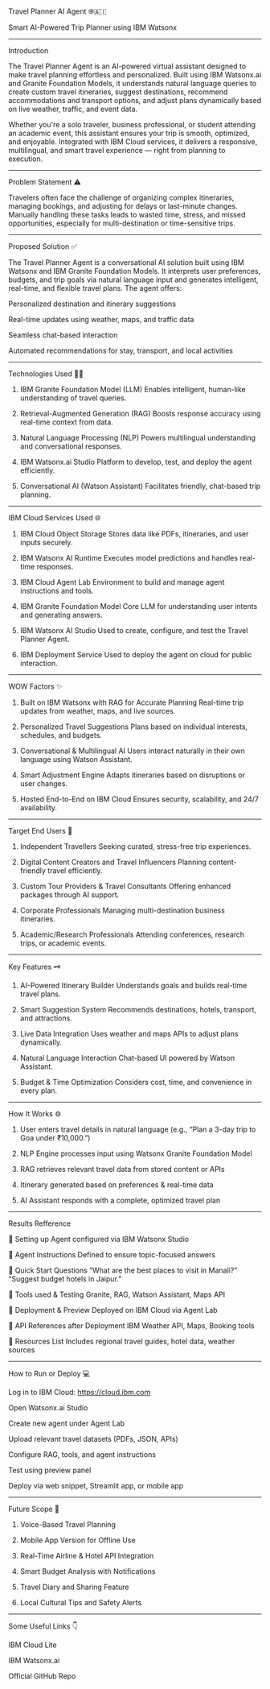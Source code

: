 
Travel Planner AI Agent ֎🇦🇮

Smart AI-Powered Trip Planner using IBM Watsonx


---

Introduction

The Travel Planner Agent is an AI-powered virtual assistant designed to make travel planning effortless and personalized. Built using IBM Watsonx.ai and Granite Foundation Models, it understands natural language queries to create custom travel itineraries, suggest destinations, recommend accommodations and transport options, and adjust plans dynamically based on live weather, traffic, and event data.

Whether you're a solo traveler, business professional, or student attending an academic event, this assistant ensures your trip is smooth, optimized, and enjoyable. Integrated with IBM Cloud services, it delivers a responsive, multilingual, and smart travel experience — right from planning to execution.


---

Problem Statement ⚠️

Travelers often face the challenge of organizing complex itineraries, managing bookings, and adjusting for delays or last-minute changes. Manually handling these tasks leads to wasted time, stress, and missed opportunities, especially for multi-destination or time-sensitive trips.


---

Proposed Solution ✅

The Travel Planner Agent is a conversational AI solution built using IBM Watsonx and IBM Granite Foundation Models. It interprets user preferences, budgets, and trip goals via natural language input and generates intelligent, real-time, and flexible travel plans. The agent offers:

Personalized destination and itinerary suggestions

Real-time updates using weather, maps, and traffic data

Seamless chat-based interaction

Automated recommendations for stay, transport, and local activities



---

Technologies Used 🧑‍💻

1. IBM Granite Foundation Model (LLM)
Enables intelligent, human-like understanding of travel queries.


2. Retrieval-Augmented Generation (RAG)
Boosts response accuracy using real-time context from data.


3. Natural Language Processing (NLP)
Powers multilingual understanding and conversational responses.


4. IBM Watsonx.ai Studio
Platform to develop, test, and deploy the agent efficiently.


5. Conversational AI (Watson Assistant)
Facilitates friendly, chat-based trip planning.




---

IBM Cloud Services Used 🌐

1. IBM Cloud Object Storage
Stores data like PDFs, itineraries, and user inputs securely.


2. IBM Watsonx AI Runtime
Executes model predictions and handles real-time responses.


3. IBM Cloud Agent Lab
Environment to build and manage agent instructions and tools.


4. IBM Granite Foundation Model
Core LLM for understanding user intents and generating answers.


5. IBM Watsonx AI Studio
Used to create, configure, and test the Travel Planner Agent.


6. IBM Deployment Service
Used to deploy the agent on cloud for public interaction.




---

WOW Factors ✨

1. Built on IBM Watsonx with RAG for Accurate Planning
Real-time trip updates from weather, maps, and live sources.


2. Personalized Travel Suggestions
Plans based on individual interests, schedules, and budgets.


3. Conversational & Multilingual AI
Users interact naturally in their own language using Watson Assistant.


4. Smart Adjustment Engine
Adapts itineraries based on disruptions or user changes.


5. Hosted End-to-End on IBM Cloud
Ensures security, scalability, and 24/7 availability.




---

Target End Users 👥

1. Independent Travellers
Seeking curated, stress-free trip experiences.


2. Digital Content Creators and Travel Influencers
Planning content-friendly travel efficiently.


3. Custom Tour Providers & Travel Consultants
Offering enhanced packages through AI support.


4. Corporate Professionals
Managing multi-destination business itineraries.


5. Academic/Research Professionals
Attending conferences, research trips, or academic events.




---

Key Features 🗝️

1. AI-Powered Itinerary Builder
Understands goals and builds real-time travel plans.


2. Smart Suggestion System
Recommends destinations, hotels, transport, and attractions.


3. Live Data Integration
Uses weather and maps APIs to adjust plans dynamically.


4. Natural Language Interaction
Chat-based UI powered by Watson Assistant.


5. Budget & Time Optimization
Considers cost, time, and convenience in every plan.




---

How It Works ⚙️

1. User enters travel details in natural language (e.g., “Plan a 3-day trip to Goa under ₹10,000.”)


2. NLP Engine processes input using Watsonx Granite Foundation Model


3. RAG retrieves relevant travel data from stored content or APIs


4. Itinerary generated based on preferences & real-time data


5. AI Assistant responds with a complete, optimized travel plan




---

Results Refference

🔹 Setting up
Agent configured via IBM Watsonx Studio

🔹 Agent Instructions
Defined to ensure topic-focused answers

🔹 Quick Start Questions
“What are the best places to visit in Manali?”
“Suggest budget hotels in Jaipur.”

🔹 Tools used & Testing
Granite, RAG, Watson Assistant, Maps API

🔹 Deployment & Preview
Deployed on IBM Cloud via Agent Lab

🔹 API References after Deployment
IBM Weather API, Maps, Booking tools

🔹 Resources List
Includes regional travel guides, hotel data, weather sources


---

How to Run or Deploy 💻

Log in to IBM Cloud: https://cloud.ibm.com

Open Watsonx.ai Studio

Create new agent under Agent Lab

Upload relevant travel datasets (PDFs, JSON, APIs)

Configure RAG, tools, and agent instructions

Test using preview panel

Deploy via web snippet, Streamlit app, or mobile app



---

Future Scope 🎯

1. Voice-Based Travel Planning


2. Mobile App Version for Offline Use


3. Real-Time Airline & Hotel API Integration


4. Smart Budget Analysis with Notifications


5. Travel Diary and Sharing Feature


6. Local Cultural Tips and Safety Alerts




---

Some Useful Links 👇

IBM Cloud Lite

IBM Watsonx.ai

Official GitHub Repo


